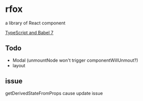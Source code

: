 # rfox
 a library of React component

[TypeScript and Babel 7](https://blogs.msdn.microsoft.com/typescript/2018/08/27/typescript-and-babel-7/)

## Todo
+ Modal (unmountNode won't trigger componentWillUnmout?)
+ layout

## issue

getDerivedStateFromProps cause update issue